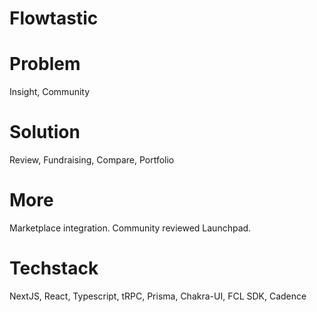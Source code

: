 # Flowtastic

# Problem
Insight, Community

# Solution
Review, Fundraising, Compare, Portfolio

# More
Marketplace integration.
Community reviewed Launchpad.

# Techstack
NextJS, React, Typescript, tRPC, Prisma, Chakra-UI, FCL SDK, Cadence

